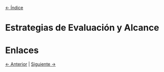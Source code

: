 [<- Índice](LenguajesProgramacion.md)
# Estrategias de Evaluación y Alcance

# Enlaces
 
 [<- Anterior](LPNota18.md) | [Siguiente ->](LPNota20.md)